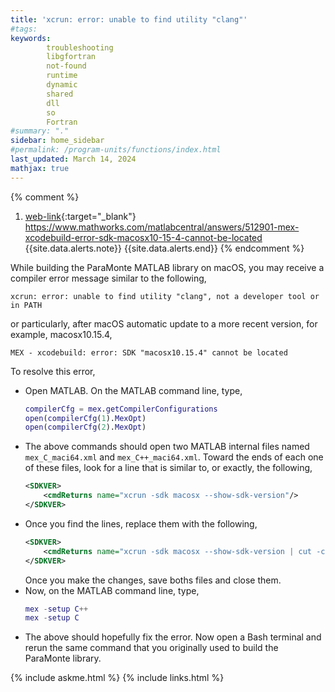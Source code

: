 ```yaml
---
title: 'xcrun: error: unable to find utility "clang"'
#tags: 
keywords: 
        troubleshooting
        libgfortran
        not-found
        runtime
        dynamic
        shared
        dll
        so
        Fortran
#summary: "."
sidebar: home_sidebar
#permalink: /program-units/functions/index.html
last_updated: March 14, 2024
mathjax: true
---
```


{% comment %}
1. [web-link](){:target="_blank"}  
https://www.mathworks.com/matlabcentral/answers/512901-mex-xcodebuild-error-sdk-macosx10-15-4-cannot-be-located
{{site.data.alerts.note}}
{{site.data.alerts.end}}
{% endcomment %}



While building the ParaMonte MATLAB library on macOS, you may receive a compiler error message similar to the following,  

```text  
xcrun: error: unable to find utility "clang", not a developer tool or in PATH
```  

or particularly, after macOS automatic update to a more recent version, for example, macosx10.15.4,  

```text  
MEX - xcodebuild: error: SDK "macosx10.15.4" cannot be located
```  

To resolve this error,  

-   Open MATLAB. On the MATLAB command line, type,  
    ```matlab  
    compilerCfg = mex.getCompilerConfigurations
    open(compilerCfg(1).MexOpt)
    open(compilerCfg(2).MexOpt)
    ```  
-   The above commands should open two MATLAB internal files named `mex_C_maci64.xml` and `mex_C++_maci64.xml`. Toward the ends of each one of these files, look for a line that is similar to, or exactly, the following,  
    ```xml  
    <SDKVER>
        <cmdReturns name="xcrun -sdk macosx --show-sdk-version"/>
    </SDKVER>
    ```  
-   Once you find the lines, replace them with the following,  
    ```xml  
    <SDKVER>
        <cmdReturns name="xcrun -sdk macosx --show-sdk-version | cut -c1-5"/>
    </SDKVER>
    ```  
    Once you make the changes, save boths files and close them.  
-   Now, on the MATLAB command line, type,  
    ```matlab  
    mex -setup C++
    mex -setup C
    ```  
-   The above should hopefully fix the error. Now open a Bash terminal and rerun the same command that you originally used to build the ParaMonte library.

{% include askme.html %}
{% include links.html %}
